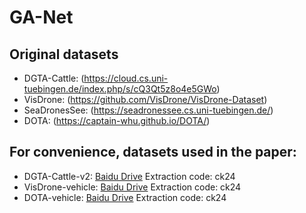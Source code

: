 # GA-Net

## Original datasets
- DGTA-Cattle: (https://cloud.cs.uni-tuebingen.de/index.php/s/cQ3Qt5z8o4e5GWo)
- VisDrone: (https://github.com/VisDrone/VisDrone-Dataset)
- SeaDronesSee: (https://seadronessee.cs.uni-tuebingen.de/)
- DOTA: (https://captain-whu.github.io/DOTA/)

## For convenience, datasets used in the paper:
- DGTA-Cattle-v2: [Baidu Drive]() Extraction code: ck24
- VisDrone-vehicle: [Baidu Drive]() Extraction code: ck24
- DOTA-vehicle: [Baidu Drive]() Extraction code: ck24
